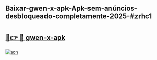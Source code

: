 ## Baixar-gwen-x-apk-Apk-sem-anúncios-desbloqueado-completamente-2025-#zrhc1

# <h2><a href="https://ainizakaria.my?title=gwen-x-apk&ref=20M">🔗👉 🔴 gwen-x-apk</a></h2>

[![acn](https://github.com/user-attachments/assets/0f9c940e-d8b0-45ae-aac7-cd30a18b3e1c)](https://ainizakaria.my?title=gwen-x-apk&ref=20M)

